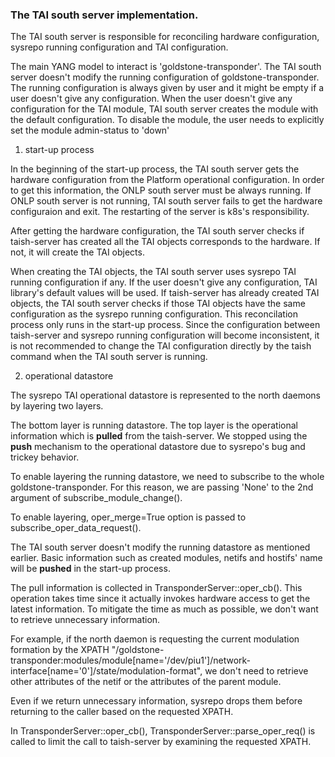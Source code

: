 ### The TAI south server implementation.

The TAI south server is responsible for reconciling hardware configuration, sysrepo running configuration and TAI configuration.

The main YANG model to interact is 'goldstone-transponder'.
The TAI south server doesn't modify the running configuration of goldstone-transponder.
The running configuration is always given by user and it might be empty if a user doesn't give any configuration.
When the user doesn't give any configuration for the TAI module, TAI south server creates the module with the default configuration.
To disable the module, the user needs to explicitly set the module admin-status to 'down'

1. start-up process

In the beginning of the start-up process, the TAI south server gets the hardware configuration from the Platform operational configuration.
In order to get this information, the ONLP south server must be always running.
If ONLP south server is not running, TAI south server fails to get the hardware configuraion and exit. The restarting of the server is k8s's responsibility.

After getting the hardware configuration, the TAI south server checks if taish-server has created all the TAI objects corresponds to the hardware.
If not, it will create the TAI objects.

When creating the TAI objects, the TAI south server uses sysrepo TAI running configuration if any. If the user doesn't give any configuration, TAI library's default values will be used.
If taish-server has already created TAI objects, the TAI south server checks if those TAI objects have the same configuration as the sysrepo running configuration.
This reconcilation process only runs in the start-up process.
Since the configuration between taish-server and sysrepo running configuration will become inconsistent, it is not recommended to change the TAI configuration directly by the taish command
when the TAI south server is running.

2. operational datastore

The sysrepo TAI operational datastore is represented to the north daemons by layering two layers.

The bottom layer is running datastore. The top layer is the operational information which is **pulled** from the taish-server.
We stopped using the **push** mechanism to the operational datastore due to sysrepo's bug and trickey behavior.

To enable layering the running datastore, we need to subscribe to the whole goldstone-transponder. For this reason, we are passing
'None' to the 2nd argument of subscribe_module_change().

To enable layering, oper_merge=True option is passed to subscribe_oper_data_request().

The TAI south server doesn't modify the running datastore as mentioned earlier.
Basic information such as created modules, netifs and hostifs' name will be **pushed** in the start-up process.

The pull information is collected in TransponderServer::oper_cb().
This operation takes time since it actually invokes hardware access to get the latest information.
To mitigate the time as much as possible, we don't want to retrieve unnecessary information.

For example, if the north daemon is requesting the current modulation formation by the XPATH
"/goldstone-transponder:modules/module[name='/dev/piu1']/network-interface[name='0']/state/modulation-format",
we don't need to retrieve other attributes of the netif or the attributes of the parent module.

Even if we return unnecessary information, sysrepo drops them before returning to the caller based on the
requested XPATH.

In TransponderServer::oper_cb(), TransponderServer::parse_oper_req() is called to limit the call to taish-server by examining the
requested XPATH.
